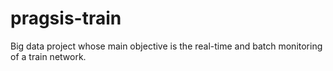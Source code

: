 # pragsis-train
Big data project whose main objective is the real-time and batch monitoring of a train network.
